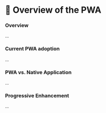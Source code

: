 # 🔎 Overview of the PWA

### Overview

...

### Current PWA adoption

...

### PWA vs. Native Application

...

### Progressive Enhancement

...

